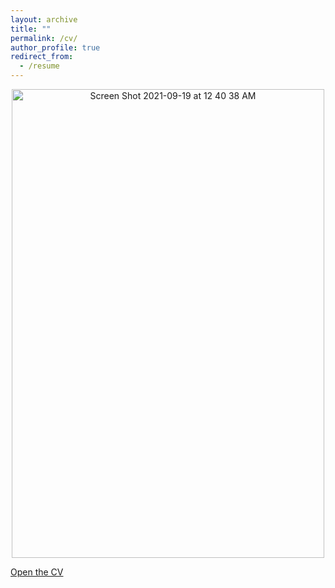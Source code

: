 ```yaml
---
layout: archive
title: ""
permalink: /cv/
author_profile: true
redirect_from:
  - /resume
---
```


<p align="center">
    <img width="500" height="750" alt="Screen Shot 2021-09-19 at 12 40 38 AM" src="https://user-images.githubusercontent.com/30694521/133919543-f62f777e-2881-404b-a8bb-a99ce33fc760.png">
</p>


[Open the CV](http://yash-vekaria.github.io/files/yash_vekaria_cv.pdf)
